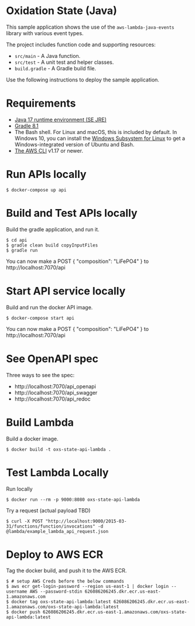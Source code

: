 # Oxidation State (Java)

This sample application shows the use of the `aws-lambda-java-events` library with various event types.


The project includes function code and supporting resources:
- `src/main` - A Java function.
- `src/test` - A unit test and helper classes.
- `build.gradle` - A Gradle build file.

Use the following instructions to deploy the sample application.

# Requirements
- [Java 17 runtime environment (SE JRE)](https://www.oracle.com/java/technologies/javase-downloads.html)
- [Gradle 8.1](https://gradle.org/releases/)
- The Bash shell. For Linux and macOS, this is included by default. In Windows 10, you can install the [Windows Subsystem for Linux](https://docs.microsoft.com/en-us/windows/wsl/install-win10) to get a Windows-integrated version of Ubuntu and Bash.
- [The AWS CLI](https://docs.aws.amazon.com/cli/latest/userguide/cli-chap-install.html) v1.17 or newer.

# Run APIs locally

    $ docker-compose up api

# Build and Test APIs locally

Build the gradle application, and run it.

    $ cd api
    $ gradle clean build copyInputFiles
    $ gradle run

You can now make a POST { "composition": "LiFePO4" } to http://localhost:7070/api

# Start API service locally

Build and run the docker API image.

    $ docker-compose start api

You can now make a POST { "composition": "LiFePO4" } to http://localhost:7070/api

# See OpenAPI spec

Three ways to see the spec:

- http://localhost:7070/api_openapi
- http://localhost:7070/api_swagger
- http://localhost:7070/api_redoc


# Build Lambda

Build a docker image.

    $ docker build -t oxs-state-api-lambda .

# Test Lambda Locally

Run locally

    $ docker run --rm -p 9000:8080 oxs-state-api-lambda

Try a request (actual payload TBD)

    $ curl -X POST "http://localhost:9000/2015-03-31/functions/function/invocations" -d @lambda/example_lambda_api_request.json

# Deploy to AWS ECR
Tag the docker build, and push it to the AWS ECR.

    $ # setup AWS Creds before the below commands
    $ aws ecr get-login-password --region us-east-1 | docker login --username AWS --password-stdin 626086206245.dkr.ecr.us-east-1.amazonaws.com
    $ docker tag oxs-state-api-lambda:latest 626086206245.dkr.ecr.us-east-1.amazonaws.com/oxs-state-api-lambda:latest
    $ docker push 626086206245.dkr.ecr.us-east-1.amazonaws.com/oxs-state-api-lambda:latest
